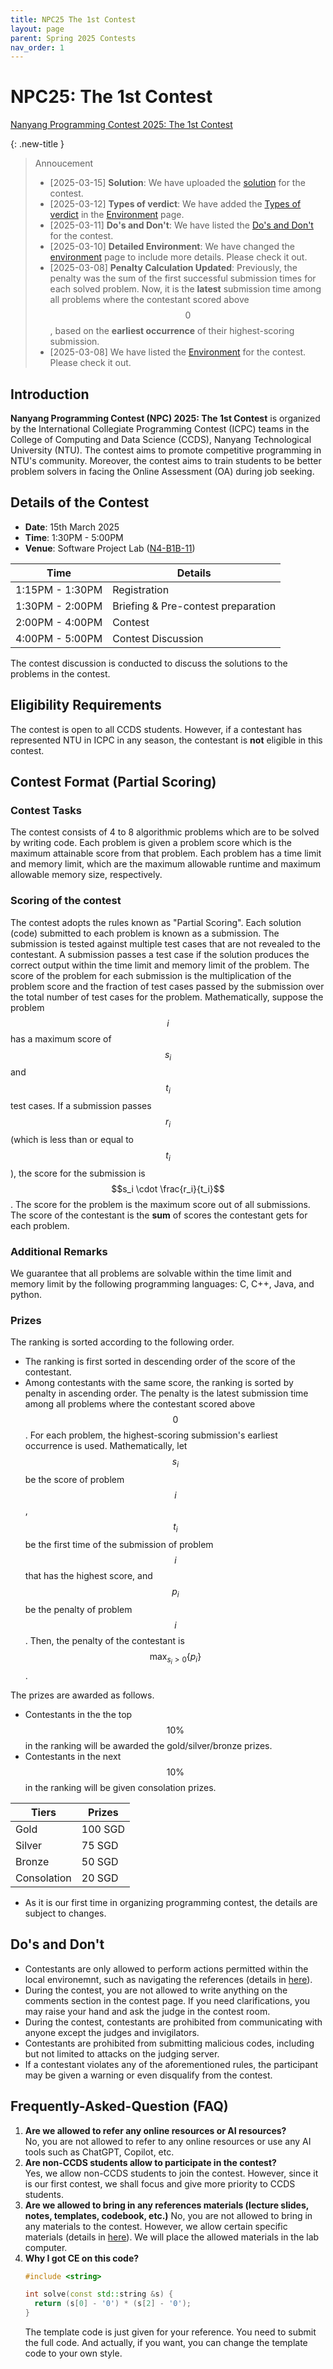```yaml
---
title: NPC25 The 1st Contest
layout: page
parent: Spring 2025 Contests
nav_order: 1
---
```


# NPC25: The 1st Contest

<script src="https://cdn.logwork.com/widget/countdown.js"></script>
<a href="https://logwork.com/countdown-timer" class="countdown-timer" data-style="flip3" data-timezone="Asia/Singapore" data-date="2025-03-15 14:00">
Nanyang Programming Contest 2025: The 1st Contest
</a>

{: .new-title }
> Annoucement
> - [2025-03-15] **Solution**: We have uploaded the [solution](/npc/25sp/first/solution/Editorial.pdf) for the contest.
> - [2025-03-12] **Types of verdict**: We have added the [Types of verdict](/npc/env#types-of-verdict) in the [Environment](/npc/env) page.
> - [2025-03-11] **Do's and Don't**: We have listed the [Do's and Don't](#dos-and-dont) for the contest.
> - [2025-03-10] **Detailed Environment**: We have changed the [environment](/npc/env) page to include more details. Please check it out.
> - [2025-03-08] **Penalty Calculation Updated**: Previously, the penalty was the sum of the first successful submission times for each solved problem. Now, it is the **latest** submission time among all problems where the contestant scored above $$0$$, based on the **earliest occurrence** of their highest-scoring submission.
> - [2025-03-08] We have listed the [Environment](/npc/env) for the contest. Please check it out.

## Introduction

**Nanyang Programming Contest (NPC) 2025: The 1st Contest** is organized by the International Collegiate Programming Contest (ICPC) teams in the College of Computing and Data Science (CCDS), Nanyang Technological University (NTU). The contest aims to promote competitive programming in NTU's community. Moreover, the contest aims to train students to be better problem solvers in facing the Online Assessment (OA) during job seeking.

## Details of the Contest

- **Date**: 15th March 2025
- **Time**: 1:30PM - 5:00PM
- **Venue**: Software Project Lab ([N4-B1B-11](https://maps.ntu.edu.sg/#/ntu/d386ffa80e4e46f286d17f08/poi/details/8f9aa110547f4ccf8ba3a97e))

| Time            | Details                                |
| --------------- | -------------------------------------- |
| 1:15PM - 1:30PM | Registration                           |
| 1:30PM - 2:00PM | Briefing & Pre-contest preparation     |   
| 2:00PM - 4:00PM | Contest                                |
| 4:00PM - 5:00PM | Contest Discussion                     |

The contest discussion is conducted to discuss the solutions to the problems in the contest.

## Eligibility Requirements

The contest is open to all CCDS students.  However, if a contestant has represented NTU in ICPC in any season, the contestant is **not** eligible in this contest.

## Contest Format (Partial Scoring)

### Contest Tasks

The contest consists of 4 to 8 algorithmic problems which are to be solved by writing code. Each problem is given a problem score which is the maximum attainable score from that problem. Each problem has a time limit and memory limit, which are the maximum allowable runtime and maximum allowable memory size, respectively.

### Scoring of the contest

The contest adopts the rules known as "Partial Scoring". Each solution (code) submitted to each problem is known as a submission. The submission is tested against multiple test cases that are not revealed to the contestant. A submission passes a test case if the solution produces the correct output within the time limit and memory limit of the problem. The score of the problem for each submission is the multiplication of the problem score and the fraction of test cases passed by the submission over the total number of test cases for the problem. Mathematically, suppose the problem $$i$$ has a maximum score of $$s_i$$ and $$t_i$$ test cases. If a submission passes $$r_i$$ (which is less than or equal to $$t_i$$), the score for the submission is $$s_i \cdot \frac{r_i}{t_i}$$. The score for the problem is the maximum score out of all submissions. The score of the contestant is the **sum** of scores the contestant gets for each problem.

### Additional Remarks

We guarantee that all problems are solvable within the time limit and memory limit by the following programming languages: C, C++, Java, and python.

### Prizes

The ranking is sorted according to the following order.

- The ranking is first sorted in descending order of the score of the contestant.
- Among contestants with the same score, the ranking is sorted by penalty in ascending order. The penalty is the latest submission time among all problems where the contestant scored above $$0$$. For each problem, the highest-scoring submission's earliest occurrence is used. Mathematically, let $$s_i$$ be the score of problem $$i$$, $$t_i$$ be the first time of the submission of problem $$i$$ that has the highest score, and $$p_i$$ be the penalty of problem $$i$$. Then, the penalty of the contestant is $$ \max_{s_i>0} \left\{p_i\right\} $$.

The prizes are awarded as follows.

- Contestants in the the top $$10 \%$$ in the ranking will be awarded the gold/silver/bronze prizes.
- Contestants in the next $$10 \%$$ in the ranking will be given consolation prizes.

| Tiers           | Prizes      |
| --------------- | ----------- |
| Gold            | 100 SGD     |  
| Silver          | 75 SGD      |                                
| Bronze          | 50 SGD      |
| Consolation     | 20 SGD      |

* As it is our first time in organizing programming contest, the details are subject to changes.

## Do's and Don't
- Contestants are only allowed to perform actions permitted within the local environemnt, such as navigating the references (details in [here](/../env)).
- During the contest, you are not allowed to write anything on the comments section in the contest page. If you need clarifications, you may raise your hand and ask the judge in the contest room.
- During the contest, contestants are prohibited from communicating with anyone except the judges and invigilators.
- Contestants are prohibited from submitting malicious codes, including but not limited to attacks on the judging server.
- If a contestant violates any of the aforementioned rules, the participant may be given a warning or even disqualify from the contest.

## Frequently-Asked-Question (FAQ)

1. **Are we allowed to refer any online resources or AI resources?**  
No, you are not allowed to refer to any online resources or use any AI tools such as ChatGPT, Copilot, etc.
2. **Are non-CCDS students allow to participate in the contest?**  
Yes, we allow non-CCDS students to join the contest. However, since it is our first contest, we shall focus and give more priority to CCDS students.
3. **Are we allowed to bring in any references materials (lecture slides, notes, templates, codebook, etc.)**
No, you are not allowed to bring in any materials to the contest. However, we allow certain specific materials (details in [here](/../env)). We will place the allowed materials in the lab computer.
4. **Why I got CE on this code?**
    ```cpp
    #include <string>

    int solve(const std::string &s) {
      return (s[0] - '0') * (s[2] - '0');
    }
    ```
    The template code is just given for your reference. You need to submit the full code. And actually, if you want, you can change the template code to your own style.
